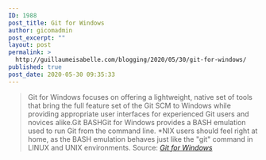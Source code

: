 ```yaml
---
ID: 1988
post_title: Git for Windows
author: gicomadmin
post_excerpt: ""
layout: post
permalink: >
  http://guillaumeisabelle.com/blogging/2020/05/30/git-for-windows/
published: true
post_date: 2020-05-30 09:35:33
---
```

> Git for Windows focuses on offering a lightweight, native set of tools that bring the full feature set of the Git SCM to Windows while providing appropriate user interfaces for experienced Git users and novices alike.Git BASHGit for Windows provides a BASH emulation used to run Git from the command line. *NIX users should feel right at home, as the BASH emulation behaves just like the "git" command in LINUX and UNIX environments. Source: *[Git for Windows][1]*

 [1]: https://gitforwindows.org/